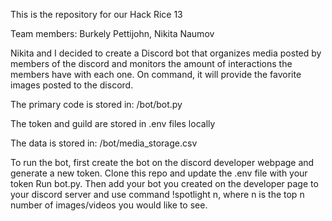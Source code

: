 This is the repository for our Hack Rice 13 

Team members:
Burkely Pettijohn,
Nikita Naumov

Nikita and I decided to create a Discord bot that organizes media
posted by members of the discord and monitors the amount of interactions 
the members have with each one. On command, it will provide the favorite 
images posted to the discord.

The primary code is stored in:     /bot/bot.py

The token and guild are stored in .env files locally

The data is stored in:     /bot/media_storage.csv

To run the bot, first create the bot on the discord developer webpage and 
generate a new token. Clone this repo and update the .env file with your 
token Run bot.py. Then add your bot you created on the developer page to 
your discord server and use command !spotlight n, where n is the top n 
number of images/videos you would like to see. 
